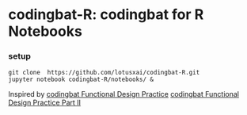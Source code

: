 # codingbat-R: codingbat for R Notebooks
### setup

```
git clone  https://github.com/lotusxai/codingbat-R.git
jupyter notebook codingbat-R/notebooks/ &
```

Inspired by [codingbat Functional Design Practice](https://codingbat.com/java/Functional-1)
[codingbat Functional Design Practice Part II](https://codingbat.com/java/Functional-2)
